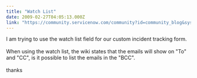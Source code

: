 ```yaml
---
title: "Watch List"
date: 2009-02-27T04:05:13.000Z
link: "https://community.servicenow.com/community?id=community_blog&sys_id=064e26addbd0dbc01dcaf3231f9619dd"
---
```

<p>I am trying to use the watch list field for our custom incident tracking form.<br /><br />When using the watch list, the wiki states that the emails will show on "To" and "CC", is it possible to list the emails in the "BCC".<br /><br />thanks</p>